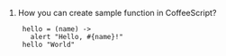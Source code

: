 1. How you can create sample function in CoffeeScript?
    
        hello = (name) ->
          alert "Hello, #{name}!"
        hello "World"
